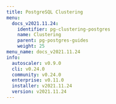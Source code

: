 ```yaml
---
title: PostgreSQL Clustering
menu:
  docs_v2021.11.24:
    identifier: pg-clustering-postgres
    name: Clustering
    parent: pg-postgres-guides
    weight: 25
menu_name: docs_v2021.11.24
info:
  autoscaler: v0.9.0
  cli: v0.24.0
  community: v0.24.0
  enterprise: v0.11.0
  installer: v2021.11.24
  version: v2021.11.24
---
```


